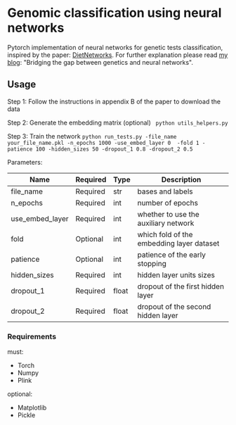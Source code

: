 # Genomic classification using neural networks 
Pytorch implementation of neural networks for genetic tests classification, inspired by the paper: [DietNetworks](https://arxiv.org/abs/1611.09340/).
For further explanation please read [my blog](https://medium.com/@miritrope_17849/bridging-the-gap-between-genetics-and-neural-networks-37563709537d): "Bridging the gap between genetics and neural networks".
 
## Usage
Step 1: Follow the instructions in appendix B of the paper to download the data 

Step 2: Generate the embedding matrix (optional)
` python utils_helpers.py`

Step 3: Train the network 
` python run_tests.py -file_name your_file_name.pkl -n_epochs 1000 -use_embed_layer 0  -fold 1 -patience 100 -hidden_sizes 50 -dropout_1 0.8 -dropout_2 0.5 `

Parameters:

|  Name | Required | Type  | Description
| ----- | -------- |------ |----------- |
| file_name      | Required | str  | bases and labels  |
| n_epochs       | Required | int  | number of epochs  |
| use_embed_layer| Required | int  | whether to use the auxiliary network  |
| fold           | Optional | int  | which fold of the embedding layer dataset  |
| patience       | Optional | int  | patience of the early stopping  |
| hidden_sizes   | Required | int  | hidden layer units sizes  |
| dropout_1      | Required | float| dropout of the first hidden layer  |
| dropout_2      | Required | float| dropout of the second hidden layer |


### Requirements
must:
* Torch
* Numpy
* Plink

optional:
* Matplotlib
* Pickle
